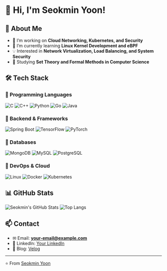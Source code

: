 # 👋 Hi, I'm Seokmin Yoon!

## 🚀 About Me
- 🔭 I’m working on **Cloud Networking, Kubernetes, and Security**
- 🌱 I’m currently learning **Linux Kernel Development and eBPF**
- 💡 Interested in **Network Virtualization, Load Balancing, and System Security**
- 📖 Studying **Set Theory and Formal Methods in Computer Science**

## 🛠️ Tech Stack
### 🔹 Programming Languages
![C](https://img.shields.io/badge/C-00599C?style=flat&logo=c&logoColor=white)
![C++](https://img.shields.io/badge/C++-00599C?style=flat&logo=c%2B%2B&logoColor=white)
![Python](https://img.shields.io/badge/Python-3776AB?style=flat&logo=python&logoColor=white)
![Go](https://img.shields.io/badge/Go-00ADD8?style=flat&logo=go&logoColor=white)
![Java](https://img.shields.io/badge/Java-007396?style=flat&logo=java&logoColor=white)

### 🔹 Backend & Frameworks
![Spring Boot](https://img.shields.io/badge/Spring_Boot-6DB33F?style=flat&logo=spring-boot&logoColor=white)
![TensorFlow](https://img.shields.io/badge/TensorFlow-FF6F00?style=flat&logo=tensorflow&logoColor=white)
![PyTorch](https://img.shields.io/badge/PyTorch-EE4C2C?style=flat&logo=pytorch&logoColor=white)

### 🔹 Databases
![MongoDB](https://img.shields.io/badge/MongoDB-47A248?style=flat&logo=mongodb&logoColor=white)
![MySQL](https://img.shields.io/badge/MySQL-4479A1?style=flat&logo=mysql&logoColor=white)
![PostgreSQL](https://img.shields.io/badge/PostgreSQL-336791?style=flat&logo=postgresql&logoColor=white)

### 🔹 DevOps & Cloud
![Linux](https://img.shields.io/badge/Linux-FCC624?style=flat&logo=linux&logoColor=black)
![Docker](https://img.shields.io/badge/Docker-2496ED?style=flat&logo=docker&logoColor=white)
![Kubernetes](https://img.shields.io/badge/Kubernetes-326CE5?style=flat&logo=kubernetes&logoColor=white)

## 📊 GitHub Stats
![Seokmin's GitHub Stats](https://github-readme-stats.vercel.app/api?username=seokminyoon&show_icons=true&theme=tokyonight)
![Top Langs](https://github-readme-stats.vercel.app/api/top-langs/?username=seokminyoon&layout=compact&theme=tokyonight)

## 📫 Contact
- ✉ Email: **your-email@example.com**
- 💼 LinkedIn: [Your LinkedIn](https://www.linkedin.com/in/yourprofile/)
- 📝 Blog: [Velog](https://velog.io/@seokmin-yoon/posts)

---
⭐️ From [Seokmin Yoon](https://github.com/seokminyoon)
